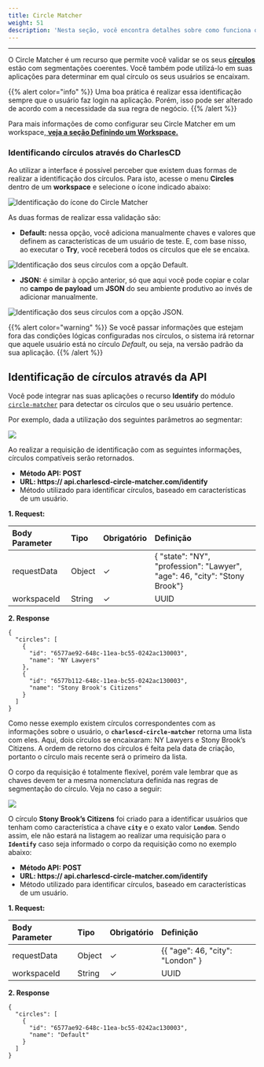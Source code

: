 ```yaml
---
title: Circle Matcher
weight: 51
description: 'Nesta seção, você encontra detalhes sobre como funciona o Circle Matcher.'
---
```


---

O Circle Matcher é um recurso que permite você validar se os seus [**círculos**](circulo) estão com segmentações coerentes. Você também pode utilizá-lo em suas aplicações para determinar em qual círculo os seus usuários se encaixam.

{{% alert color="info" %}}
Uma boa prática é realizar essa identificação sempre que o usuário faz login na aplicação. Porém, isso pode ser alterado de acordo com a necessidade da sua regra de negócio.
{{% /alert %}}

Para mais informações de como configurar seu Circle Matcher em um workspace,[ **veja a seção Definindo um Workspace.**](../primeiros-passos/definindo-workspace/circle-matcher)

### **Identificando círculos através do CharlesCD**

Ao utilizar a interface é possível perceber que existem duas formas de realizar a identificação dos círculos. Para isto, acesse o menu **Circles** dentro de um **workspace** e selecione o ícone indicado abaixo:

![Identifica&#xE7;&#xE3;o do &#xED;cone do Circle Matcher](/docs-charles/chrome-capture%20%281%29.jpg)

As duas formas de realizar essa validação são:

* **Default:** nessa opção, você adiciona manualmente chaves e valores que definem as características de um usuário de teste. E, com base nisso, ao executar o **Try**, você receberá todos os círculos que ele se encaixa.  

![Identifica&#xE7;&#xE3;o dos seus c&#xED;rculos com a op&#xE7;&#xE3;o Default.](/docs-charles/circle-matcher-default%20%281%29.gif)

* **JSON:** é similar à opção anterior, só que aqui você pode copiar e colar no **campo de payload** um **JSON** do seu ambiente produtivo ao invés de adicionar manualmente.

![Identifica&#xE7;&#xE3;o dos seus c&#xED;rculos com a op&#xE7;&#xE3;o JSON.](/docs-charles/circle-matcher-json%20%281%29.gif)

{{% alert color="warning" %}}
Se você passar informações que estejam fora das condições lógicas configuradas nos círculos, o sistema irá retornar que aquele usuário está no círculo _Default_, ou seja, na versão padrão da sua aplicação.
{{% /alert %}}

## **Identificação de círculos através da API**

Você pode integrar nas suas aplicações o recurso **Identify** do módulo [`circle-matcher`](https://github.com/ZupIT/charlescd/tree/master/circle-matcher) para detectar os círculos que o seu usuário pertence.

Por exemplo, dada a utilização dos seguintes parâmetros ao segmentar:

![](https://lh6.googleusercontent.com/q573-961WtpntVK8NfXXvPgzSPrxLwxjx3QXRqM3vBlHFM8nAoDkpn1KD26Zfw3_wJtjnhVldYcwRUUzhbveEvqJz6n16NQFkxi0S3hh8rk6Y7OUmWtnBOl_qJekzoymQ64mFF8k)

Ao realizar a requisição de identificação com as seguintes informações, círculos compatíveis serão retornados.

- **Método API: POST**
- **URL: https:// api.charlescd-circle-matcher.com/identify**
- Método utilizado para identificar círculos, baseado em características de um usuário.

**1.  Request:**

| **Body Parameter** | **Tipo**  | **Obrigatório** |  **Definição** |
| :--- | :--- | :--- | :--- |
| requestData | Object |       ✓ | { "state": "NY", "profession": "Lawyer", "age": 46, "city": "Stony Brook"} |
| workspaceId | String |        ✓ | UUID |

**2. Response**

```text
{
  "circles": [
    {
      "id": "6577ae92-648c-11ea-bc55-0242ac130003",
      "name": "NY Lawyers"
    },
    {
      "id": "6577b112-648c-11ea-bc55-0242ac130003",
      "name": "Stony Brook's Citizens"
    }
  ]
}
```

Como nesse exemplo existem círculos correspondentes com as informações sobre o usuário, o   **`charlescd-circle-matcher`** retorna uma lista com eles. Aqui, dois círculos se encaixaram: NY Lawyers e Stony Brook’s Citizens. A ordem de retorno dos círculos é feita pela data de criação, portanto o círculo mais recente será o primeiro da lista.

O corpo da requisição é totalmente flexível, porém vale lembrar que as chaves devem ter a mesma nomenclatura definida nas regras de segmentação do círculo. Veja no caso a seguir:

![](https://lh3.googleusercontent.com/FdPVIHDFeYJCkC_6Y1P3ZOBSqmNlGkl9q2_XyIayNKQo2Mp9IXBY7PzvpzW0Mej1P9Ox8AG12QiA1H0w5uozWP1UYWafcfwXLKBOf3G-ObIVoPHtYGOlWd5Ju01uLuScqtCn8qQ1)

O círculo **Stony Brook’s Citizens** foi criado para a identificar usuários que tenham como característica a chave **`city`** e o exato valor **`London`**. Sendo assim, ele não estará na listagem ao realizar uma requisição para o **`Identify`** caso seja informado o corpo da requisição como no exemplo abaixo:

- **Método API: POST**
- **URL: https://
api.charlescd-circle-matcher.com/identify**
- Método utilizado para identificar círculos, baseado em características de um usuário.

**1.  Request:**

| **Body Parameter** | **Tipo**  | **Obrigatório** |  **Definição** |
| :--- | :--- | :--- | :--- |
| requestData | Object |       ✓ | {{ "age": 46, "city": "London" }|
| workspaceId | String |        ✓ | UUID |

**2. Response**

```
{
  "circles": [
    {
      "id": "6577ae92-648c-11ea-bc55-0242ac130003",
      "name": "Default"
    }
  ]
}
```

